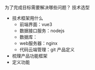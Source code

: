 为了完成目标需要解决哪些问题？
技术选型
- 技术框架用什么
  - 前端界面：vue3
  - 数据接口服务：nodejs
  - 数据库：
  - web服务器：nginx
  - 代码云端管理：git
产品定义
- 梳理产品功能框架
- 定义功能